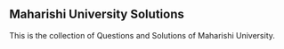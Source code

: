 Maharishi University Solutions
---

This is the collection of Questions and Solutions of Maharishi University.
